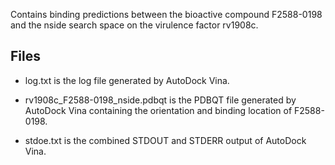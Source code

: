 Contains binding predictions between the bioactive compound F2588-0198 and the nside search space on the virulence factor rv1908c.

## Files

- log.txt is the log file generated by AutoDock Vina.

- rv1908c_F2588-0198_nside.pdbqt is the PDBQT file generated by AutoDock Vina containing the orientation and binding location of F2588-0198.

- stdoe.txt is the combined STDOUT and STDERR output of AutoDock Vina.

